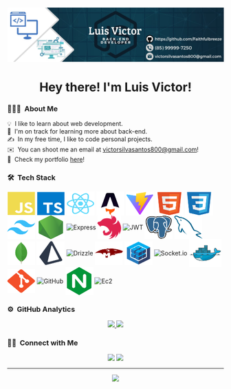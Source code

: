 ![Luis Victor Banner](banner.jpeg)

<h1 align="center">Hey there! I'm Luis Victor!</h1>

<!-- ## 👋 &nbsp;Hey there! I'm Aditya -->

### 👨🏻‍💻 &nbsp;About Me

💡 &nbsp;I like to learn about web development.\
🌱 &nbsp;I'm on track for learning more about back-end.\
✍️ &nbsp;In my free time, I like to code personal projects.\
✉️ &nbsp;You can shoot me an email at victorsilvasantos800@gmail.com!\
📄 &nbsp;Check my portfolio [here](https://luisvictordev.web.app/)!

### 🛠 &nbsp;Tech Stack

<div display="flex" margin="auto">
  <img align="center" alt="JS" height="55" width="65" src="https://raw.githubusercontent.com/devicons/devicon/master/icons/javascript/javascript-plain.svg">
  <img align="center" alt="Typescript" height="55" width="65" src="https://raw.githubusercontent.com/devicons/devicon/6910f0503efdd315c8f9b858234310c06e04d9c0/icons/typescript/typescript-original.svg">
  <img align="center" alt="React" height="55" width="65" src="https://raw.githubusercontent.com/devicons/devicon/6910f0503efdd315c8f9b858234310c06e04d9c0/icons/react/react-original.svg">
  <img align="center" alt="Astro" height="55" width="65" src="https://raw.githubusercontent.com/devicons/devicon/ca28c779441053191ff11710fe24a9e6c23690d6/icons/astro/astro-original.svg">
  <img align="center" alt="Vite" height="55" width="65" src="https://raw.githubusercontent.com/devicons/devicon/6910f0503efdd315c8f9b858234310c06e04d9c0/icons/vitejs/vitejs-original.svg">
  <img align="center" alt="HTML" height="55" width="65" src="https://raw.githubusercontent.com/devicons/devicon/master/icons/html5/html5-original.svg">
  <img align="center" alt="CSS" height="55" width="65" src="https://raw.githubusercontent.com/devicons/devicon/master/icons/css3/css3-original.svg">
  <img align="center" alt="TailwindCSS" height="55" width="65" src="https://raw.githubusercontent.com/devicons/devicon/6910f0503efdd315c8f9b858234310c06e04d9c0/icons/tailwindcss/tailwindcss-original.svg">
  <img align="center" alt="Nodejs" height="55" width="65" src="https://raw.githubusercontent.com/devicons/devicon/master/icons/nodejs/nodejs-original.svg">
  <img align="center" alt="Express" height="60" width="60" src="https://images.credly.com/images/1c2c86e1-16ce-4e4d-a425-d1ac96bb026d/express.png">
  <img align="center" alt="NestJS" height="55" width="55" src="https://raw.githubusercontent.com/devicons/devicon/ca28c779441053191ff11710fe24a9e6c23690d6/icons/nestjs/nestjs-original.svg">
  <img align="center" alt="JWT" height="65" width="65" src="https://user-images.githubusercontent.com/5418178/177059352-fe91dcd5-e17b-4103-88ae-70d6d396cf85.png">
  <img align="center" alt="Postgres" height="55" width="65" src="https://raw.githubusercontent.com/devicons/devicon/6910f0503efdd315c8f9b858234310c06e04d9c0/icons/postgresql/postgresql-original.svg">
  <img align="center" alt="MySql" height="55" width="65" src="https://raw.githubusercontent.com/devicons/devicon/6910f0503efdd315c8f9b858234310c06e04d9c0/icons/mysql/mysql-original.svg">
  <img align="center" alt="MongoDB" height="55" width="65" src="https://raw.githubusercontent.com/devicons/devicon/6910f0503efdd315c8f9b858234310c06e04d9c0/icons/mongodb/mongodb-original.svg">
  <img align="center" alt="Prisma" height="55" width="65" src="https://raw.githubusercontent.com/devicons/devicon/6910f0503efdd315c8f9b858234310c06e04d9c0/icons/prisma/prisma-original.svg">
  <img align="center" alt="Drizzle" height="55" width="65" src="https://pic.vsixhub.com/22/91/rphlmr.vscode-drizzle-orm-logo.webp">
  <img align="center" alt="Mongoose" height="55" width="65" src="https://raw.githubusercontent.com/devicons/devicon/6910f0503efdd315c8f9b858234310c06e04d9c0/icons/mongoose/mongoose-original.svg">
  <img align="center" alt="Sequelize" height="55" width="65" src="https://raw.githubusercontent.com/devicons/devicon/6910f0503efdd315c8f9b858234310c06e04d9c0/icons/sequelize/sequelize-original.svg">
  <img align="center" alt="Socket.io" height="55" width="55" src="https://pbs.twimg.com/profile_images/470682672235151360/vI0ZZlhZ_400x400.png">
  <img align="center" alt="Docker" height="65" width="75" src="https://raw.githubusercontent.com/devicons/devicon/6910f0503efdd315c8f9b858234310c06e04d9c0/icons/docker/docker-original.svg">
  <img align="center" alt="Git" height="55" width="65" src="https://raw.githubusercontent.com/devicons/devicon/6910f0503efdd315c8f9b858234310c06e04d9c0/icons/git/git-original.svg">
  <img align="center" alt="GitHub" height="55" width="55" src="https://upload.wikimedia.org/wikipedia/commons/thumb/a/ae/Github-desktop-logo-symbol.svg/2048px-Github-desktop-logo-symbol.svg.png">
  <img align="center" alt="Nginx" height="65" width="65" src="https://raw.githubusercontent.com/devicons/devicon/6910f0503efdd315c8f9b858234310c06e04d9c0/icons/nginx/nginx-original.svg">        
  <img align="center" alt="Ec2" height="55" width="55" src="https://files.svgcdn.io/logos/aws-ec2.png">
  
</div>

### ⚙️ &nbsp;GitHub Analytics

<p align="center">
<a href="https://github.com/FaithfulBreeze">
  <img height="180em" src="https://github-readme-stats-eight-theta.vercel.app/api?username=FaithfulBreeze&show_icons=true&theme=algolia&include_all_commits=true&count_private=true"/>
  <img height="180em" src="https://github-readme-stats-eight-theta.vercel.app/api/top-langs/?username=FaithfulBreeze&layout=compact&langs_count=8&theme=algolia"/>
</a>
</p>

### 🤝🏻 &nbsp;Connect with Me

<p align="center">
<a href="https://www.linkedin.com/in/luis-victor-silva-santos-613729229/"><img src="https://img.shields.io/badge/-Luis%20Victor%20Silva%20Santos-0077B5?style=flat&logo=Linkedin&logoColor=white"/></a>
<a href="mailto:victorsilvasantos800@gmail.com"><img src="https://img.shields.io/badge/-victorsilvasantos800@gmail.com-D14836?style=flat&logo=Gmail&logoColor=white"/></a>
</p>
<hr>
<p align="center">
  <a href="#">
      <img src="https://api.visitorbadge.io/api/VisitorHit?user=FaithfulBreeze&repo=FaithfulBreeze&countColor=%237B1E7A" />
   </a>
</p>

